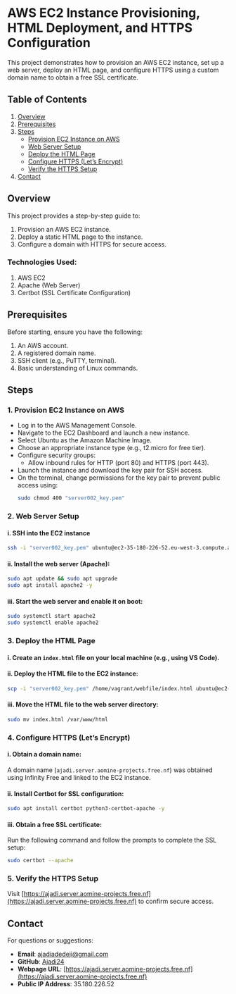 # AWS EC2 Instance Provisioning, HTML Deployment, and HTTPS Configuration

This project demonstrates how to provision an AWS EC2 instance, set up a web server, deploy an HTML page, and configure HTTPS using a custom domain name to obtain a free SSL certificate.

## Table of Contents
1. [Overview](#overview)
2. [Prerequisites](#prerequisites)
3. [Steps](#steps)
   - [Provision EC2 Instance on AWS](#provision-ec2-instance-on-aws)
   - [Web Server Setup](#web-server-setup)
   - [Deploy the HTML Page](#deploy-the-html-page)
   - [Configure HTTPS (Let’s Encrypt)](#configure-https-lets-encrypt)
   - [Verify the HTTPS Setup](#verify-the-https-setup)
4. [Contact](#contact)

## Overview
This project provides a step-by-step guide to:
1. Provision an AWS EC2 instance.
2. Deploy a static HTML page to the instance.
3. Configure a domain with HTTPS for secure access.

### Technologies Used:
1. AWS EC2
2. Apache (Web Server)
3. Certbot (SSL Certificate Configuration)

## Prerequisites
Before starting, ensure you have the following:
1. An AWS account.
2. A registered domain name.
3. SSH client (e.g., PuTTY, terminal).
4. Basic understanding of Linux commands.

## Steps

### 1. Provision EC2 Instance on AWS
- Log in to the AWS Management Console.
- Navigate to the EC2 Dashboard and launch a new instance.
- Select Ubuntu as the Amazon Machine Image.
- Choose an appropriate instance type (e.g., t2.micro for free tier).
- Configure security groups:
  - Allow inbound rules for HTTP (port 80) and HTTPS (port 443).
- Launch the instance and download the key pair for SSH access.
- On the terminal, change permissions for the key pair to prevent public access using:
  ```bash
  sudo chmod 400 "server002_key.pem"
  ```

### 2. Web Server Setup

#### i. SSH into the EC2 instance
```bash
ssh -i "server002_key.pem" ubuntu@ec2-35-180-226-52.eu-west-3.compute.amazonaws.com
```

#### ii. Install the web server (Apache):
```bash
sudo apt update && sudo apt upgrade
sudo apt install apache2 -y
```

#### iii. Start the web server and enable it on boot:
```bash
sudo systemctl start apache2
sudo systemctl enable apache2
```

### 3. Deploy the HTML Page

#### i. Create an `index.html` file on your local machine (e.g., using VS Code).

#### ii. Deploy the HTML file to the EC2 instance:
```bash
scp -i "server002_key.pem" /home/vagrant/webfile/index.html ubuntu@ec2-35-180-226-52.eu-west-3.compute.amazonaws.com:/home/ubuntu
```

#### iii. Move the HTML file to the web server directory:
```bash
sudo mv index.html /var/www/html
```

### 4. Configure HTTPS (Let’s Encrypt)

#### i. Obtain a domain name:
A domain name (`ajadi.server.aomine-projects.free.nf`) was obtained using Infinity Free and linked to the EC2 instance.

#### ii. Install Certbot for SSL configuration:
```bash
sudo apt install certbot python3-certbot-apache -y
```

#### iii. Obtain a free SSL certificate:
Run the following command and follow the prompts to complete the SSL setup:
```bash
sudo certbot --apache
```

### 5. Verify the HTTPS Setup
Visit [https://ajadi.server.aomine-projects.free.nf](https://ajadi.server.aomine-projects.free.nf) to confirm secure access.

## Contact
For questions or suggestions:
- **Email**: ajadiadedeji@gmail.com
- **GitHub**: [Ajadi24](https://github.com/Ajadi24)
- **Webpage URL**: [https://ajadi.server.aomine-projects.free.nf](https://ajadi.server.aomine-projects.free.nf)
- **Public IP Address**: 35.180.226.52

